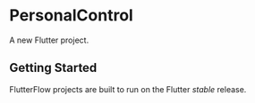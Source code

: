 # PersonalControl

A new Flutter project.

## Getting Started

FlutterFlow projects are built to run on the Flutter _stable_ release.
